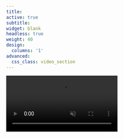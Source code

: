 ```yaml
---
title: 
active: true
subtitle: 
widget: blank
headless: true
weight: 40
design: 
  columns: '1'
advanced:
  css_class: video_section
---
```

<div class="video_hero">
    <video muted autoplay="" name="media" loop=""><source src="https://thumbs.gfycat.com/InsistentUnripeAmericantoad-mobile.mp4" type="video/mp4"></video>
    <div class="video_cover"></div>
</div>